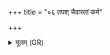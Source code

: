 +++
title = "०६ तपश् चैवास्तां कर्म"

+++
<details><summary>मूलम् (GR)</summary>

तपश् चैवास्तां कर्म च-  
-अन्तर् महत्य् अर्णवे ।  
तपो ह जज्ञे कर्मणस्  
तं ते ज्येष्ठम् उपासत ॥
</details>